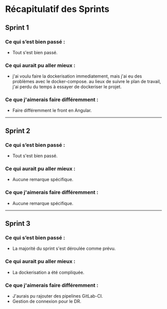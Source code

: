 # Récapitulatif des Sprints

## Sprint 1
### Ce qui s’est bien passé :
- Tout s'est bien passé.
### Ce qui aurait pu aller mieux :
- j'ai voulu faire la dockerisation immediatement, mais j'ai eu des problèmes avec le docker-compose. au lieux de suivre le plan de travail, j'ai perdu du temps à essayer de dockeriser le projet.
### Ce que j'aimerais faire différemment :
- Faire différemment le front en Angular.

---

## Sprint 2
### Ce qui s’est bien passé :
- Tout s'est bien passé.
### Ce qui aurait pu aller mieux :
- Aucune remarque spécifique.
### Ce que j'aimerais faire différemment :
- Aucune remarque spécifique.

---

## Sprint 3
### Ce qui s’est bien passé :
- La majorité du sprint s'est déroulée comme prévu.
### Ce qui aurait pu aller mieux :
- La dockerisation a été compliquée.
### Ce que j'aimerais faire différemment :
- J'aurais pu rajouter des pipelines GitLab-CI.
- Gestion de connexion pour le DR.


